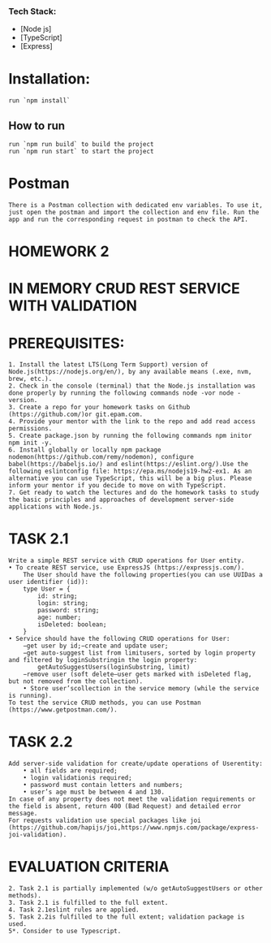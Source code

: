 ### Tech Stack:
- [Node js]
- [TypeScript]
- [Express]

# Installation:
    run `npm install`

## How to run
    run `npm run build` to build the project
    run `npm run start` to start the project

# Postman
    There is a Postman collection with dedicated env variables. To use it, just open the postman and import the collection and env file. Run the app and run the corresponding request in postman to check the API.
# HOMEWORK 2

# IN MEMORY CRUD REST SERVICE WITH VALIDATION

# PREREQUISITES:
    1. Install the latest LTS(Long Term Support) version of Node.js(https://nodejs.org/en/), by any available means (.exe, nvm, brew, etc.).
    2. Check in the console (terminal) that the Node.js installation was done properly by running the following commands node -vor node -version.
    3. Create a repo for your homework tasks on Github (https://github.com/)or git.epam.com.
    4. Provide your mentor with the link to the repo and add read access permissions.
    5. Create package.json by running the following commands npm initor npm init -y.
    6. Install globally or locally npm package nodemon(https://github.com/remy/nodemon), configure babel(https://babeljs.io/) and eslint(https://eslint.org/).Use the following eslintconfig file: https://epa.ms/nodejs19-hw2-ex1. As an alternative you can use TypeScript, this will be a big plus. Please inform your mentor if you decide to move on with TypeScript.
    7. Get ready to watch the lectures and do the homework tasks to study the basic principles and approaches of development server-side applications with Node.js.

# TASK 2.1
    Write a simple REST service with CRUD operations for User entity.
    • To create REST service, use ExpressJS (https://expressjs.com/).
        The User should have the following properties(you can use UUIDas a user identifier (id)):
        type User = {
            id: string;
            login: string;
            password: string;
            age: number;
            isDeleted: boolean;
        }
    • Service should have the following CRUD operations for User:
        −get user by id;−create and update user;
        −get auto-suggest list from limitusers, sorted by login property and filtered by loginSubstringin the login property:
            getAutoSuggestUsers(loginSubstring, limit)
        −remove user (soft delete–user gets marked with isDeleted flag, but not removed from the collection).
        • Store user’scollection in the service memory (while the service is running).
    To test the service CRUD methods, you can use Postman (https://www.getpostman.com/).

# TASK 2.2
    Add server-side validation for create/update operations of Userentity:
        • all fields are required;
        • login validationis required;
        • password must contain letters and numbers;
        • user’s age must be between 4 and 130.
    In case of any property does not meet the validation requirements or the field is absent, return 400 (Bad Request) and detailed error message.
    For requests validation use special packages like joi (https://github.com/hapijs/joi,https://www.npmjs.com/package/express-joi-validation).

# EVALUATION CRITERIA
    2. Task 2.1 is partially implemented (w/o getAutoSuggestUsers or other methods).
    3. Task 2.1 is fulfilled to the full extent.
    4. Task 2.1eslint rules are applied.
    5. Task 2.2is fulfilled to the full extent; validation package is used.
    5*. Consider to use Typescript.